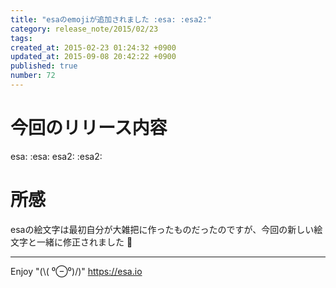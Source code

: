 ```yaml
---
title: "esaのemojiが追加されました :esa: :esa2:"
category: release_note/2015/02/23
tags: 
created_at: 2015-02-23 01:24:32 +0900
updated_at: 2015-09-08 20:42:22 +0900
published: true
number: 72
---
```


# 今回のリリース内容

esa: :esa: 
esa2: :esa2: 

# 所感
esaの絵文字は最初自分が大雑把に作ったものだったのですが、今回の新しい絵文字と一緒に修正されました :bow: 

---
Enjoy "(\\( ⁰⊖⁰)/)"
https://esa.io
